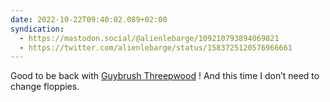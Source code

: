 ```yaml
---
date: 2022-10-22T09:40:02.089+02:00
syndication:
  - https://mastodon.social/@alienlebarge/109210793894069821
  - https://twitter.com/alienlebarge/status/1583725120576966661
---
```

Good to be back with [Guybrush Threepwood](https://returntomonkeyisland.com/) ! 
And this time I don’t need to change floppies.
